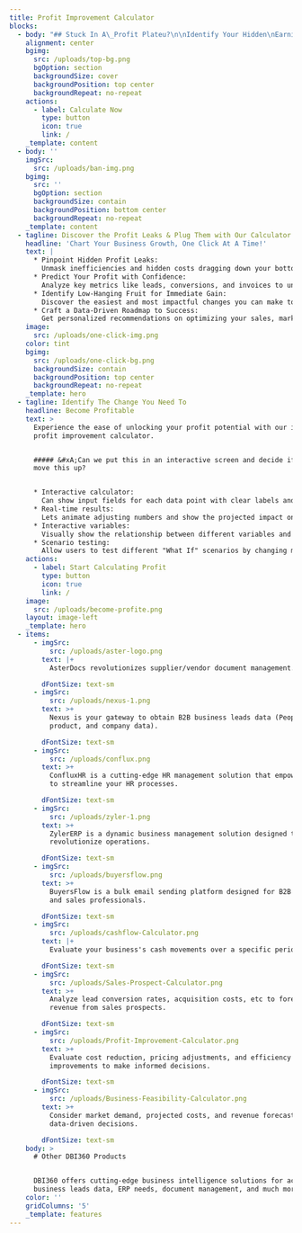 ```yaml
---
title: Profit Improvement Calculator
blocks:
  - body: "## Stuck In A\_Profit Plateu?\n\nIdentify Your Hidden\nEarning Potential With Our Free Tool\n====================================\n\n#### What would you like to calculate using our profit improvement calculator?\n\n* Increase Net Profit\n* Improve Lead Performance\_\n* Total Turnover\n"
    alignment: center
    bgimg:
      src: /uploads/top-bg.png
      bgOption: section
      backgroundSize: cover
      backgroundPosition: top center
      backgroundRepeat: no-repeat
    actions:
      - label: Calculate Now
        type: button
        icon: true
        link: /
    _template: content
  - body: ''
    imgSrc:
      src: /uploads/ban-img.png
    bgimg:
      src: ''
      bgOption: section
      backgroundSize: contain
      backgroundPosition: bottom center
      backgroundRepeat: no-repeat
    _template: content
  - tagline: Discover the Profit Leaks & Plug Them with Our Calculator.
    headline: 'Chart Your Business Growth, One Click At A Time!'
    text: |
      * Pinpoint Hidden Profit Leaks:
        Unmask inefficiencies and hidden costs dragging down your bottom line.
      * Predict Your Profit with Confidence:
        Analyze key metrics like leads, conversions, and invoices to understand your true earning potential.
      * Identify Low-Hanging Fruit for Immediate Gain:
        Discover the easiest and most impactful changes you can make to see profit improvements in days, not months.
      * Craft a Data-Driven Roadmap to Success:
        Get personalized recommendations on optimizing your sales, marketing, and pricing strategies for sustained growth.
    image:
      src: /uploads/one-click-img.png
    color: tint
    bgimg:
      src: /uploads/one-click-bg.png
      backgroundSize: contain
      backgroundPosition: top center
      backgroundRepeat: no-repeat
    _template: hero
  - tagline: Identify The Change You Need To
    headline: Become Profitable
    text: >
      Experience the ease of unlocking your profit potential with our intuitive
      profit improvement calculator.


      ##### &#xA;Can we put this in an interactive screen and decide if we can
      move this up?


      * Interactive calculator:
        Can show input fields for each data point with clear labels and tooltips. Highlight the ability to test different percentage changes.
      * Real-time results:
        Lets animate adjusting numbers and show the projected impact on key metrics like profit margin.
      * Interactive variables:
        Visually show the relationship between different variables and their impact on profit.
      * Scenario testing:
        Allow users to test different "What If" scenarios by changing multiple variables at once.
    actions:
      - label: Start Calculating Profit
        type: button
        icon: true
        link: /
    image:
      src: /uploads/become-profite.png
    layout: image-left
    _template: hero
  - items:
      - imgSrc:
          src: /uploads/aster-logo.png
        text: |+
          AsterDocs revolutionizes supplier/vendor document management.

        dFontSize: text-sm
      - imgSrc:
          src: /uploads/nexus-1.png
        text: >+
          Nexus is your gateway to obtain B2B business leads data (People,
          product, and company data).

        dFontSize: text-sm
      - imgSrc:
          src: /uploads/conflux.png
        text: >+
          ConfluxHR is a cutting-edge HR management solution that empowers you
          to streamline your HR processes.

        dFontSize: text-sm
      - imgSrc:
          src: /uploads/zyler-1.png
        text: >+
          ZylerERP is a dynamic business management solution designed to
          revolutionize operations.

        dFontSize: text-sm
      - imgSrc:
          src: /uploads/buyersflow.png
        text: >+
          BuyersFlow is a bulk email sending platform designed for B2B marketers
          and sales professionals.

        dFontSize: text-sm
      - imgSrc:
          src: /uploads/cashflow-Calculator.png
        text: |+
          Evaluate your business's cash movements over a specific period.

        dFontSize: text-sm
      - imgSrc:
          src: /uploads/Sales-Prospect-Calculator.png
        text: >+
          Analyze lead conversion rates, acquisition costs, etc to forecast
          revenue from sales prospects.

        dFontSize: text-sm
      - imgSrc:
          src: /uploads/Profit-Improvement-Calculator.png
        text: >+
          Evaluate cost reduction, pricing adjustments, and efficiency
          improvements to make informed decisions.

        dFontSize: text-sm
      - imgSrc:
          src: /uploads/Business-Feasibility-Calculator.png
        text: >+
          Consider market demand, projected costs, and revenue forecasts to make
          data-driven decisions.

        dFontSize: text-sm
    body: >
      # Other DBI360 Products


      DBI360 offers cutting-edge business intelligence solutions for accessing
      business leads data, ERP needs, document management, and much more.
    color: ''
    gridColumns: '5'
    _template: features
---
```


